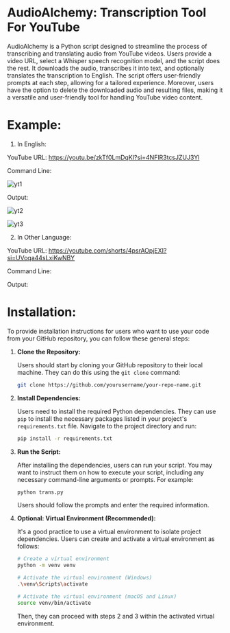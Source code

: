 # AudioAlchemy: Transcription Tool For YouTube

AudioAlchemy is a Python script designed to streamline the process of transcribing and translating audio from YouTube videos. Users provide a video URL, select a Whisper speech recognition model, and the script does the rest. It downloads the audio, transcribes it into text, and optionally translates the transcription to English. The script offers user-friendly prompts at each step, allowing for a tailored experience. Moreover, users have the option to delete the downloaded audio and resulting files, making it a versatile and user-friendly tool for handling YouTube video content.

# Example:

1) In English:
   
YouTube URL: https://youtu.be/zkTf0LmDqKI?si=4NFlR3tcsJZUJ3Yl

Command Line: 

![yt1](https://github.com/Ramesh86-TurBo/AudioAlchemy/assets/77799590/26363f35-5630-41d3-87ae-f59d16b2bf3b)

Output:

![yt2](https://github.com/Ramesh86-TurBo/AudioAlchemy/assets/77799590/3d7126fa-44ba-4d27-9881-d4276bd9fa41)

![yt3](https://github.com/Ramesh86-TurBo/AudioAlchemy/assets/77799590/2a7f4f74-3463-48b2-abf6-8743057e59a3)

2) In Other Language:

YouTube URL: https://youtube.com/shorts/4psrAOpjEXI?si=UVoqa44sLxiKwNBY

Command Line: 

Output:

# Installation:

To provide installation instructions for users who want to use your code from your GitHub repository, you can follow these general steps:

1. **Clone the Repository:**

   Users should start by cloning your GitHub repository to their local machine. They can do this using the `git clone` command:

   ```bash
   git clone https://github.com/yourusername/your-repo-name.git
   ```

2. **Install Dependencies:**

   Users need to install the required Python dependencies. They can use `pip` to install the necessary packages listed in your project's `requirements.txt` file. Navigate to the project directory and run:

   ```bash
   pip install -r requirements.txt
   ```

3. **Run the Script:**

   After installing the dependencies, users can run your script. You may want to instruct them on how to execute your script, including any necessary command-line arguments or prompts. For example:

   ```bash
   python trans.py
   ```

   Users should follow the prompts and enter the required information.

4. **Optional: Virtual Environment (Recommended):**

   It's a good practice to use a virtual environment to isolate project dependencies. Users can create and activate a virtual environment as follows:

   ```bash
   # Create a virtual environment
   python -m venv venv

   # Activate the virtual environment (Windows)
   .\venv\Scripts\activate

   # Activate the virtual environment (macOS and Linux)
   source venv/bin/activate
   ```

   Then, they can proceed with steps 2 and 3 within the activated virtual environment.
